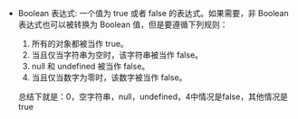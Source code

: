 + Boolean 表达式:
    一个值为 true 或者 false 的表达式。如果需要，非 Boolean 表达式也可以被转换为 Boolean 值，但是要遵循下列规则：

    1. 所有的对象都被当作 true。
    2. 当且仅当字符串为空时，该字符串被当作 false。
    3. null 和 undefined 被当作 false。
    4. 当且仅当数字为零时，该数字被当作 false。 

    总结下就是：0，空字符串，null，undefined，4中情况是false，其他情况是true
